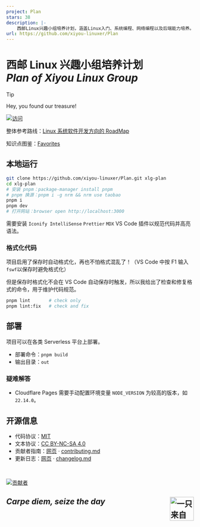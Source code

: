 ```yaml
---
project: Plan
stars: 38
description: |-
    西邮Linux兴趣小组培养计划，涵盖Linux入门、系统编程、网络编程以及后端能力培养。
url: https://github.com/xiyou-linuxer/Plan
---
```


# 西邮 Linux 兴趣小组培养计划<br>_Plan of Xiyou Linux Group_

> [!TIP]
>
> <!-- YarBor -->
>
> Hey, you found our treasure!
>
> [![访问](https://img.shields.io/badge/%E8%AE%BF%E9%97%AE-plan.xiyoulinux.com-green?style=for-the-badge)](https://plan.xiyoulinux.com)

整体参考路线：[Linux 系统软件开发方向的 RoadMap](https://github.com/xiyou-linuxer/Plan/issues/1)

知识点图鉴：[Favorites](https://fav.xiyoulinux.com/)

## 本地运行

```sh
git clone https://github.com/xiyou-linuxer/Plan.git xlg-plan
cd xlg-plan
# 安装 pnpm：package-manager install pnpm
# pnpm 换源：pnpm i -g nrm && nrm use taobao
pnpm i
pnpm dev
# 打开网站：browser open http://localhost:3000
```

需要安装 `Iconify IntelliSense` `Prettier` `MDX` VS Code 插件以规范代码并高亮语法。

### 格式化代码

项目启用了保存时自动格式化，再也不怕格式混乱了！（VS Code 中按 F1 输入`fswf`以保存时避免格式化）

但是保存时格式化不会在 VS Code 自动保存时触发，所以我给出了检查和修复格式的命令，用于维护代码规范。

```sh
pnpm lint       # check only
pnpm lint:fix   # check and fix
```

## 部署

项目可以在各类 Serverless 平台上部署。

- 部署命令：`pnpm build`
- 输出目录：`out`

### 疑难解答

- Cloudflare Pages 需要手动配置环境变量 `NODE_VERSION` 为较高的版本，如 `22.14.0`。

## 开源信息

- 代码协议：[MIT](https://github.com/xiyou-linuxer/Plan/blob/main/LICENSE)
- 文本协议：[CC BY-NC-SA 4.0](https://creativecommons.org/licenses/by-nc-sa/4.0/deed.zh-hans)
- 贡献者指南：[网页](https://plan.xiyoulinux.com/manual/contributing/) · [contributing.md](./content/manual/contributing)
- 更新日志：[网页](https://plan.xiyoulinux.com/manual/changelog/) · [changelog.md](./content/manual/changelog)

<br>

[![贡献者](https://contrib.rocks/image?repo=xiyou-linuxer/Plan)](https://github.com/xiyou-linuxer/Plan/graphs/contributors)

## _Carpe diem, seize the day_ <img align="right" src="https://avatars.githubusercontent.com/xiyou-linuxer" alt="一只来自西安邮电大学的小企鹅" width="64">

